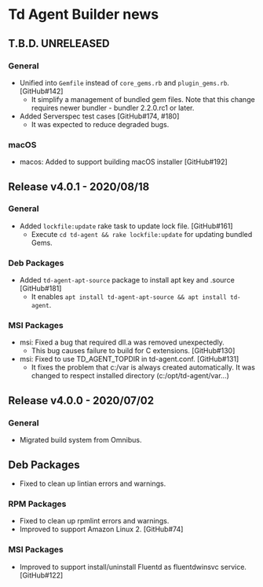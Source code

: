# Td Agent Builder news

## T.B.D. UNRELEASED

### General

* Unified into `Gemfile` instead of `core_gems.rb` and `plugin_gems.rb`. [GitHub#142]
  - It simplify a management of bundled gem files. Note that
    this change requires newer bundler - bundler 2.2.0.rc1 or later.
* Added Serverspec test cases [GitHub#174, #180]
  - It was expected to reduce degraded bugs.

### macOS

* macos: Added to support building macOS installer [GitHub#192]

## Release v4.0.1 - 2020/08/18

### General

* Added `lockfile:update` rake task to update lock file. [GitHub#161]
  - Execute `cd td-agent && rake lockfile:update` for updating bundled Gems.

### Deb Packages

* Added `td-agent-apt-source` package to install apt key and .source [GitHub#181]
  - It enables `apt install td-agent-apt-source && apt install td-agent`.

### MSI Packages

* msi: Fixed a bug that required dll.a was removed unexpectedly.
  - This bug causes failure to build for C extensions. [GitHub#130]
* msi: Fixed to use TD_AGENT_TOPDIR in td-agent.conf. [GitHub#131]
  - It fixes the problem that c:/var is always created automatically.
    It was changed to respect installed directory (c:/opt/td-agent/var...)

## Release v4.0.0 - 2020/07/02

### General

* Migrated build system from Omnibus.

## Deb Packages

* Fixed to clean up lintian errors and warnings.

### RPM Packages

* Fixed to clean up rpmlint errors and warnings.
* Improved to support Amazon Linux 2. [GitHub#74]

### MSI Packages

* Improved to support install/uninstall Fluentd as fluentdwinsvc service. [GitHub#122]
